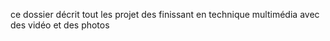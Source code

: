 ce dossier décrit tout les projet des finissant en technique  multimédia avec des vidéo et des photos
